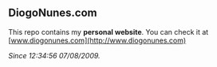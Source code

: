 ## DiogoNunes.com

This repo contains my **personal website**. You can check it at [www.diogonunes.com](http://www.diogonunes.com)

*Since 12:34:56 07/08/2009.*
